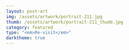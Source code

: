 ```yaml
---
layout: post-art
img: /assets/artwork/portrait-211.jpg
thumb: /assets/artwork/portrait-211_thumb.jpg
category: featured
type: "<em>Re-visit</em>"
darktheme: true
---
```

